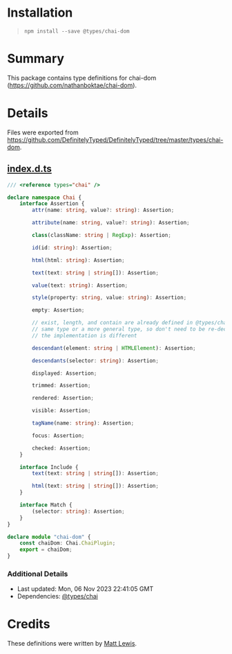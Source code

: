 # Installation
> `npm install --save @types/chai-dom`

# Summary
This package contains type definitions for chai-dom (https://github.com/nathanboktae/chai-dom).

# Details
Files were exported from https://github.com/DefinitelyTyped/DefinitelyTyped/tree/master/types/chai-dom.
## [index.d.ts](https://github.com/DefinitelyTyped/DefinitelyTyped/tree/master/types/chai-dom/index.d.ts)
````ts
/// <reference types="chai" />

declare namespace Chai {
    interface Assertion {
        attr(name: string, value?: string): Assertion;

        attribute(name: string, value?: string): Assertion;

        class(className: string | RegExp): Assertion;

        id(id: string): Assertion;

        html(html: string): Assertion;

        text(text: string | string[]): Assertion;

        value(text: string): Assertion;

        style(property: string, value: string): Assertion;

        empty: Assertion;

        // exist, length, and contain are already defined in @types/chai and have the
        // same type or a more general type, so don't need to be re-declared even though
        // the implementation is different

        descendant(element: string | HTMLElement): Assertion;

        descendants(selector: string): Assertion;

        displayed: Assertion;

        trimmed: Assertion;

        rendered: Assertion;

        visible: Assertion;

        tagName(name: string): Assertion;

        focus: Assertion;

        checked: Assertion;
    }

    interface Include {
        text(text: string | string[]): Assertion;

        html(text: string | string[]): Assertion;
    }

    interface Match {
        (selector: string): Assertion;
    }
}

declare module "chai-dom" {
    const chaiDom: Chai.ChaiPlugin;
    export = chaiDom;
}

````

### Additional Details
 * Last updated: Mon, 06 Nov 2023 22:41:05 GMT
 * Dependencies: [@types/chai](https://npmjs.com/package/@types/chai)

# Credits
These definitions were written by [Matt Lewis](https://github.com/mattlewis92).
